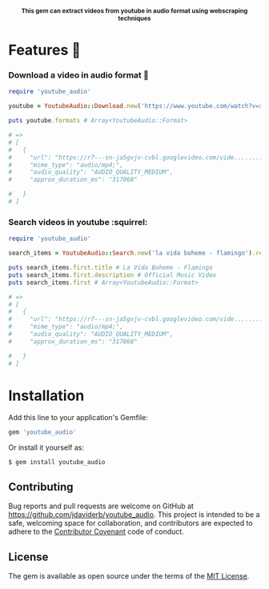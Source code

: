 <p align="center" style="font-weight: bold; font-size: 12px;">
  This gem can extract videos from youtube in audio format using webscraping techniques
</p>

# Features :rocket:

### Download a video in audio format :musical_note:
```ruby
require 'youtube_audio'

youtube = YoutubeAudio::Download.new('https://www.youtube.com/watch?v=xoWRkd3oGcs')

puts youtube.formats # Array<YoutubeAudio::Format>

# =>
# [
#   {
#     "url": "https://r7---sn-ja5gvjv-cvbl.googlevideo.com/vide.........",
#     "mime_type": "audio/mp4;",
#     "audio_quality": "AUDIO_QUALITY_MEDIUM",
#     "approx_duration_ms": "317068"

#   }
# ]
```

### Search videos in youtube :squirrel:

```ruby
require 'youtube_audio'

search_items = YoutubeAudio::Search.new('la vida boheme - flamingo').results # Array<YoutubeAudio::Format>

puts search_items.first.title # La Vida Boheme - Flamingo
puts search_items.first.description # Official Music Video
puts search_items.first # Array<YoutubeAudio::Format>

# =>
# [
#   {
#     "url": "https://r7---sn-ja5gvjv-cvbl.googlevideo.com/vide.........",
#     "mime_type": "audio/mp4;",
#     "audio_quality": "AUDIO_QUALITY_MEDIUM",
#     "approx_duration_ms": "317068"

#   }
# ]
```

# Installation

Add this line to your application's Gemfile:

```ruby
gem 'youtube_audio'
```
Or install it yourself as:

    $ gem install youtube_audio


## Contributing

Bug reports and pull requests are welcome on GitHub at https://github.com/jdaviderb/youtube_audio. This project is intended to be a safe, welcoming space for collaboration, and contributors are expected to adhere to the [Contributor Covenant](http://contributor-covenant.org) code of conduct.

## License

The gem is available as open source under the terms of the [MIT License](https://opensource.org/licenses/MIT).
